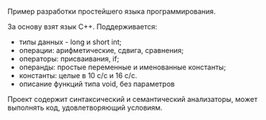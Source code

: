 Пример разработки простейшего языка программирования.

За основу взят язык С++. Поддерживается: 
  - типы данных - long и short int;
  - операции: арифметические, сдвига, сравнения;
  - операторы: присваивания, if;
  - операнды: простые переменные и именованные константы;
  - константы: целые в 10 с/c и 16 c/c.
  - описание функций типа void, без параметров
  
  Проект содержит синтаксический и семантический анализаторы, может выполнять код, удовлетворяющий условиям.
